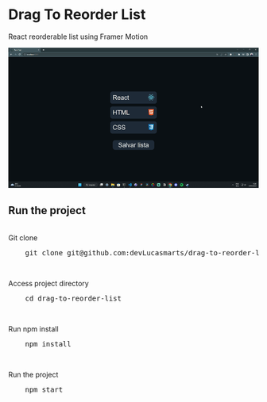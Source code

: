 # Drag To Reorder List

React reorderable list using Framer Motion

<img src="src/assets/project-gif.gif" />

<br />

## Run the project
<br />
Git clone
<pre>
    git clone git@github.com:devLucasmarts/drag-to-reorder-list.git
</pre>

<br />

Access project directory
<pre>
    cd drag-to-reorder-list
</pre>

<br />

Run npm install
<pre>
    npm install
</pre>

<br />

Run the project
<pre>
    npm start
</pre> 